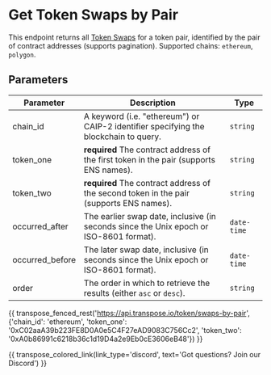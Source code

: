# Get Token Swaps by Pair

This endpoint returns all [Token Swaps](../models/token_swap_model.md) for a token pair, identified by the pair of contract addresses (supports pagination). Supported chains: `ethereum`, `polygon`.

## Parameters
| Parameter     | Description                                                                          | Type     | 
|---------------|--------------------------------------------------------------------------------------|----------|
| chain_id      | A keyword (i.e. "ethereum") or CAIP-2 identifier specifying the blockchain to query. | `string` | 
| token_one | **required** The contract address of the first token in the pair (supports ENS names).   | `string` | 
| token_two | **required** The contract address of the second token in the pair (supports ENS names).    | `string` | 
| occurred_after | The earlier swap date, inclusive (in seconds since the Unix epoch or ISO-8601 format).    | `date-time` | 
| occurred_before | The later swap date, inclusive (in seconds since the Unix epoch or ISO-8601 format).    | `date-time` | 
| order | The order in which to retrieve the results (either `asc` or `desc`).    | `string` | 

{{ transpose_fenced_rest('https://api.transpose.io/token/swaps-by-pair', {'chain_id': 'ethereum', 'token_one': '0xC02aaA39b223FE8D0A0e5C4F27eAD9083C756Cc2', 'token_two': '0xA0b86991c6218b36c1d19D4a2e9Eb0cE3606eB48'}) }}

{{ transpose_colored_link(link_type='discord', text='Got questions?  Join our Discord') }}

